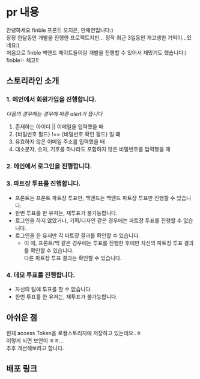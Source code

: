 # pr 내용

안녕하세요 finble 프론트 오지은, 안채연입니다:) <br/>
장장 한달동안 개발을 진행한 프로젝트지만... 정작 최근 3일동안 개고생한 기억이...있네요:) <br/>
처음으로 finble 백엔드 메이트들이랑 개발을 진행할 수 있어서 재밌기도 했습니다:) <br/>
finble✨ 체고!! <br/>

## 스토리라인 소개
### 1. 메인에서 회원가입을 진행합니다.
  *다음의 경우에는 경우에 따른 alert가 뜹니다*
  1. 존재하는 아이디 || 이메일을 입력했을 때
  2. {비밀번호 필드} !== {비밀번호 확인 필드} 일 떄
  3. 유효하지 않은 이메일 주소를 입력했을 때
  4. 대소문자, 숫자, 기호를 하나라도 포함하지 않은 비밀번호를 입력했을 때
  
### 2. 메인에서 로그인을 진행합니다.

### 3. 파트장 투표를 진행합니다.
- 프론트는 프론트 파트장 투표만, 백엔드는 백엔드 파트장 투표만 진행할 수 있습니다.
- 한번 투표를 한 유저는, 재투표가 불가능합니다.
- 로그인을 하지 않았거나, 기획/디자인 같은 경우에는 파트장 투표를 진행할 수 없습니다.
- 로그인을 한 유저만 각 파트장 결과를 확인할 수 있습니다.
  - 이 때, 프론트/백 같은 경우에는 투표를 진행한 후에만 자신의 파트장 투표 결과를 확인할 수 있습니다. <br/>
    다른 파트장 투표 결과는 확인할 수 있습니다.
    
### 4. 데모 투표를 진행합니다.
- 자신의 팀에 투표를 할 수 없습니다.
- 한번 투표를 한 유저는, 재투표가 불가능합니다.

## 아쉬운 점
현재 access Token을 로컬스토리지에 저장하고 있는데요..ㅎ <br/>
이렇게 되면 보안이 ㅎㅎ... <br/>
추후 개선해보려고 합니다. <br/>

## 배포 링크
